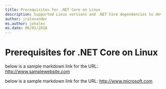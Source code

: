 ```yaml
---
title: Prerequisites for .NET Core on Linux
description: Supported Linux versions and .NET Core dependencies to develop, deploy, and run .NET Core applications on Linux machines.
author: jralexander
ms.author: johalex
ms.date: 06/01/2018
---
```

# Prerequisites for .NET Core on Linux

below is a sample markdown link for the URL: http://www.samplewebsite.com

below is a sample markdown link for the URL: http://www.microsoft.com
